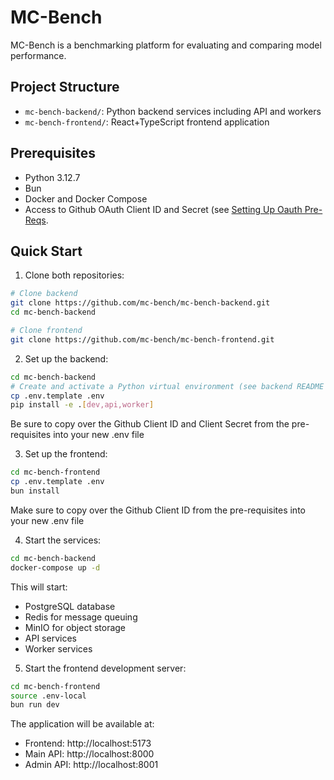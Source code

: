 # MC-Bench

MC-Bench is a benchmarking platform for evaluating and comparing model performance.

## Project Structure

- `mc-bench-backend/`: Python backend services including API and workers
- `mc-bench-frontend/`: React+TypeScript frontend application

## Prerequisites

- Python 3.12.7
- Bun
- Docker and Docker Compose
- Access to Github OAuth Client ID and Secret (see [Setting Up Oauth Pre-Reqs](docs/setup_oauth_prereqs.md).

## Quick Start

1. Clone both repositories:
```bash
# Clone backend
git clone https://github.com/mc-bench/mc-bench-backend.git
cd mc-bench-backend

# Clone frontend
git clone https://github.com/mc-bench/mc-bench-frontend.git
```

2. Set up the backend:
```bash
cd mc-bench-backend
# Create and activate a Python virtual environment (see backend README for options)
cp .env.template .env
pip install -e .[dev,api,worker]
```
Be sure to copy over the Github Client ID and Client Secret from the pre-requisites into your new .env file


3. Set up the frontend:
```bash
cd mc-bench-frontend
cp .env.template .env
bun install
```
Make sure to copy over the Github Client ID from the pre-requisites into your new .env file

4. Start the services:
```bash
cd mc-bench-backend
docker-compose up -d
```

This will start:
- PostgreSQL database
- Redis for message queuing
- MinIO for object storage
- API services
- Worker services

5. Start the frontend development server:
```bash
cd mc-bench-frontend
source .env-local
bun run dev
```

The application will be available at:
- Frontend: http://localhost:5173
- Main API: http://localhost:8000
- Admin API: http://localhost:8001
